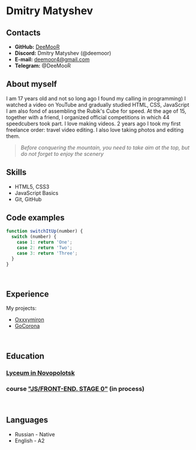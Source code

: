 # Dmitry Matyshev

## Contacts
- **GitHub:** [DeeMooR](https://github.com/DeeMooR)
- **Discord:** Dmitry Matyshev (@deemoor)
- **E-mail:** [deemoor4@gmail.com](http://gmail.com)
- **Telegram:** @DeeMooR
 
## About myself
I am 17 years old and not so long ago I found my calling in programming) I watched a video on YouTube and gradually studied HTML, CSS, JavaScript   
I am also fond of assembling the Rubik's Cube for speed. At the age of 15, together with a friend, I organized official competitions in which 44 speedcubers took part. I love making videos. 2 years ago I took my first freelance order: travel video editing.
I also love taking photos and editing them.  
> _Before conquering the mountain, you need to take aim at the top, but do not forget to enjoy the scenery_

## Skills
- HTML5, CSS3
- JavaScript Basics
- Git, GitHub

## Code examples
```javascript
function switchItUp(number) {
  switch (number) {
    case 1: return 'One';
    case 2: return 'Two';
    case 3: return 'Three';
  }
}
```
<br/>

## Experience
My projects:  
- [Oxxxymiron](https://deemoor.github.io/Oxxxymiron/)
- [GoCorona](https://deemoor.github.io/GoCorona/)
<br/>
   
## Education
### [Lyceum in Novopolotsk](https://ngl.by/)
### course ["JS/FRONT-END. STAGE 0"](https://rs.school/js-stage0/) (in process)
<br/> 
   
## Languages
- Russian - Native
- English - A2
